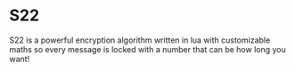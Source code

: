 # S22
S22 is a powerful encryption algorithm written in lua with customizable maths so every message is locked with a number that can be how long you want!
